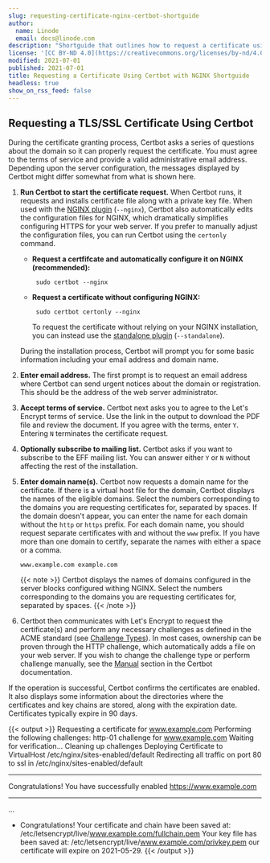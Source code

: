 ```yaml
---
slug: requesting-certificate-nginx-certbot-shortguide
author:
  name: Linode
  email: docs@linode.com
description: "Shortguide that outlines how to request a certificate using Certbot with an NGINX web server"
license: '[CC BY-ND 4.0](https://creativecommons.org/licenses/by-nd/4.0)'
modified: 2021-07-01
published: 2021-07-01
title: Requesting a Certificate Using Certbot with NGINX Shortguide
headless: true
show_on_rss_feed: false
---
```


## Requesting a TLS/SSL Certificate Using Certbot

During the certificate granting process, Certbot asks a series of questions about the domain so it can properly request the certificate. You must agree to the terms of service and provide a valid administrative email address. Depending upon the server configuration, the messages displayed by Certbot might differ somewhat from what is shown here.

1.  **Run Certbot to start the certificate request.** When Certbot runs, it requests and installs certificate file along with a private key file. When used with the [NGINX plugin](https://certbot.eff.org/docs/using.html#nginx) (`--nginx`), Certbot also automatically edits the configuration files for NGINX, which dramatically simplifies configuring HTTPS for your web server. If you prefer to manually adjust the configuration files, you can run Certbot using the `certonly` command.

    -  **Request a certfifcate and automatically configure it on NGINX (recommended):**

            sudo certbot --nginx

    -  **Request a certificate without configuring NGINX:**

            sudo certbot certonly --nginx

        To request the certificate without relying on your NGINX installation, you can instead use the [standalone plugin](https://certbot.eff.org/docs/using.html#standalone) (`--standalone`).

    During the installation process, Certbot will prompt you for some basic information including your email address and domain name.

1.  **Enter email address.** The first prompt is to request an email address where Certbot can send urgent notices about the domain or registration. This should be the address of the web server administrator.

1.  **Accept terms of service.** Certbot next asks you to agree to the Let's Encrypt terms of service. Use the link in the output to download the PDF file and review the document. If you agree with the terms, enter `Y`. Entering `N` terminates the certificate request.

1.  **Optionally subscribe to mailing list.** Certbot asks if you want to subscribe to the EFF mailing list. You can answer either `Y` or `N` without affecting the rest of the installation.

1.  **Enter domain name(s).** Certbot now requests a domain name for the certificate. If there is a virtual host file for the domain, Certbot displays the names of the eligible domains. Select the numbers corresponding to the domains you are requesting certificates for, separated by spaces. If the domain doesn't appear, you can enter the name for each domain without the `http` or `https` prefix. For each domain name, you should request separate certificates with and without the `www` prefix. If you have more than one domain to certify, separate the names with either a space or a comma.

        www.example.com example.com

    {{< note >}}
Certbot displays the names of domains configured in the server blocks configured withing NGINX. Select the numbers corresponding to the domains you are requesting certificates for, separated by spaces.
{{< /note >}}

1.  Certbot then communicates with Let's Encrypt to request the certificate(s) and perform any necessary challenges as defined in the ACME standard (see [Challenge Types](https://letsencrypt.org/docs/challenge-types/)). In most cases, ownership can be proven through the HTTP challenge, which automatically adds a file on your web server. If you wish to change the challenge type or perform challenge manually, see the [Manual](https://certbot.eff.org/docs/using.html#manual) section in the Certbot documentation.

If the operation is successful, Certbot confirms the certificates are enabled. It also displays some information about the directories where the certificates and key chains are stored, along with the expiration date. Certificates typically expire in 90 days.

{{< output >}}
Requesting a certificate for www.example.com
Performing the following challenges:
http-01 challenge for www.example.com
Waiting for verification...
Cleaning up challenges
Deploying Certificate to VirtualHost /etc/nginx/sites-enabled/default
Redirecting all traffic on port 80 to ssl in /etc/nginx/sites-enabled/default

- - - - - - - - - - - - - - - - - - - - - - - - - - - - - - - - - - - - - - - -
Congratulations! You have successfully enabled https://www.example.com
- - - - - - - - - - - - - - - - - - - - - - - - - - - - - - - - - - - - - - - -
...
- Congratulations! Your certificate and chain have been saved at:
/etc/letsencrypt/live/www.example.com/fullchain.pem
Your key file has been saved at:
/etc/letsencrypt/live/www.example.com/privkey.pem
our certificate will expire on 2021-05-29.
{{< /output >}}